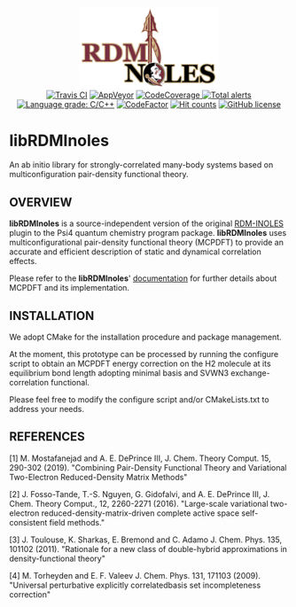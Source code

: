 <p align="center">
<img src="logo.png" style='height: 30%; width: 50%; object-fit: contain'/> 
<br>
<a href="https://travis-ci.com/SinaMostafanejad/libRDMInoles"><img alt="Travis CI" src="https://travis-ci.com/SinaMostafanejad/libRDMInoles.svg?token=aVpZaqKz4Vv5czxgJ8WE&branch=master"></a>
<a href="https://ci.appveyor.com/project/SinaMostafanejad/librdminoles"><img alt="AppVeyor" src="https://ci.appveyor.com/api/projects/status/67t0souy2fhoc7l5?svg=true"></a>
<a href="https://codecov.io/gh/SinaMostafanejad/libRDMInoles">
  <img alt="CodeCoverage" src="https://codecov.io/gh/SinaMostafanejad/libRDMInoles/branch/master/graph/badge.svg" />
</a>
<a href="https://lgtm.com/projects/g/SinaMostafanejad/libRDMInoles/alerts/"><img alt="Total alerts" src="https://img.shields.io/lgtm/alerts/g/SinaMostafanejad/libRDMInoles.svg?logo=lgtm&logoWidth=18"/></a>
<a href="https://lgtm.com/projects/g/SinaMostafanejad/libRDMInoles/context:cpp"><img alt="Language grade: C/C++" src="https://img.shields.io/lgtm/grade/cpp/g/SinaMostafanejad/libRDMInoles.svg?logo=lgtm&logoWidth=18"/></a>
<a href="https://www.codefactor.io/repository/github/sinamostafanejad/librdminoles/overview/master"><img src="https://www.codefactor.io/repository/github/sinamostafanejad/librdminoles/badge/master" alt="CodeFactor" /></a>
<a href="http://hits.dwyl.io/SinaMostafanejad/libRDMInoles"><img alt="Hit counts" src="http://hits.dwyl.io/SinaMostafanejad/libRDMInoles.svg"></a>
<a href="https://github.com/SinaMostafanejad/libRDMInoles"><img alt="GitHub license" src="https://img.shields.io/badge/license-BSD--3-blueviolet"></a>
<br>
</p>

# libRDMInoles

An ab initio library for strongly-correlated many-body systems based on multiconfiguration pair-density functional theory.

## OVERVIEW

<b>libRDMInoles</b> is a source-independent version of the original <a href="https://github.com/edeprince3/RDMinoles">RDM-INOLES</a> plugin to the Psi4 quantum chemistry program package. <b>libRDMInoles</b> uses multiconfigurational pair-density functional theory (MCPDFT) to provide an accurate and efficient description of static and dynamical correlation effects.

Please refer to the <b>libRDMInoles</b>' <a href="https://sinamostafanejad.github.io/libRDMInoles/index.html">documentation</a> for further details about MCPDFT and its implementation.
<!-- Both translated and fully-translated versions of Slater and Vosko-Wilk-Nusair random-phase approximation expression III (SVWN3), Perdew-Burke-Ernzerhof (PBE), revised PBE (revPBE), Becke88 exchange and one-parameter correlation functional (BOP) and Becke and Lee-Yang-Parr (BLYP) on-top pair-density exchange-correlation functionals are available at the moment. In addition, the global-, double- and range-separated hybrid multi-configurational OTPDs such as wPBE and LRC-wPBE have also been implemented. However, this part of the project also is under the ongoing developement.

In summary, RDM-INOLES:

* can provide an interface with any (multiconfigurational) method that is able to provide 1-electron and 2-electron RDMs.
* hosts the variational 2-RDM driven complete active-space self-consistent field (v2RDM-CASSCF) as the reference method [2] by default
* can generate a .wfn file for further analysis of the wavefunction based on the quantum theory of atoms in molecules (QTAIMs)
* uses the reference total density and on-top pair-density (OTPD) functions as the input to build the so-called OTPD exchange-correlation (XC) functionals [1]
* features a double-hybrid MCPDFT method that is based on the linearly-scaled one-parameter double-hybrid (LS1DH) of Toulouse et al. described in Ref [3]
* will include E. Valeev's universal perturbative explicitly correlated basis-set incompleteness correction [4]
* will provide and support both scaled and unscaled densities in MCPDFT
-->

## INSTALLATION

We adopt CMake for the installation procedure and package management.

At the moment, this prototype can be processed by running the configure script to obtain an MCPDFT energy correction on the H2 molecule at its equilibrium bond length adopting minimal basis and SVWN3 exchange-correlation functional.

Please feel free to modify the configure script and/or CMakeLists.txt to address your needs.

## REFERENCES

[1] M. Mostafanejad and A. E. DePrince III, J. Chem. Theory Comput. 15, 290-302 (2019). "Combining Pair-Density Functional Theory and Variational Two-Electron Reduced-Density Matrix Methods"

[2] J. Fosso-Tande, T.-S. Nguyen, G. Gidofalvi, and A. E. DePrince III, J. Chem. Theory Comput., 12, 2260-2271 (2016). "Large-scale variational two-electron reduced-density-matrix-driven complete active space self-consistent field methods."

[3] J. Toulouse, K. Sharkas, E. Bremond and C. Adamo J. Chem. Phys. 135, 101102 (2011). "Rationale for a new class of double-hybrid approximations in density-functional theory"

[4] M. Torheyden and E. F. Valeev J. Chem. Phys. 131, 171103 (2009). "Universal perturbative explicitly correlatedbasis set incompleteness correction"
